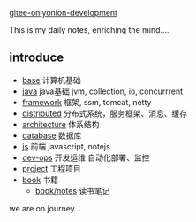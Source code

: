 
[gitee-onlyonion-development](https://gitee.com/onlyonion/development "读书笔记") 

This is my daily notes, enriching the mind....

## introduce
* [base](./00-base/README.md) 计算机基础
* [java](./10-java/README.md) java基础 jvm, collection, io, concurrrent
* [framework](./20-framework/README.md) 框架, ssm, tomcat, netty
* [distributed](./30-distributed/README.md) 分布式系统，服务框架、消息、缓存
* [architecture](./40-architecture/README.md) 体系结构
* [database](./50-database/README.md) 数据库
* [js](./60-js/README.md) 前端 javascript, notejs
* [dev-ops](./70-dev-ops/README.md) 开发运维 自动化部署、监控
* [project](./80-project/README.md) 工程项目
* [book](./99-book/README.md) 书籍
  - [book/notes](./99-book/notes/README.md) 读书笔记

we are on journey...
